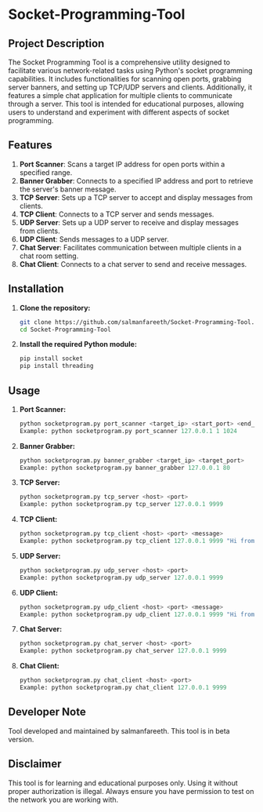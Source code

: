 # Socket-Programming-Tool

## Project Description

The Socket Programming Tool is a comprehensive utility designed to facilitate various network-related tasks using Python's socket programming capabilities. It includes functionalities for scanning open ports, grabbing server banners, and setting up TCP/UDP servers and clients. Additionally, it features a simple chat application for multiple clients to communicate through a server. This tool is intended for educational purposes, allowing users to understand and experiment with different aspects of socket programming.


## Features

1. **Port Scanner**: Scans a target IP address for open ports within a specified range.
2. **Banner Grabber**: Connects to a specified IP address and port to retrieve the server's banner message.
3. **TCP Server**: Sets up a TCP server to accept and display messages from clients.
4. **TCP Client**: Connects to a TCP server and sends messages.
5. **UDP Server**: Sets up a UDP server to receive and display messages from clients.
6. **UDP Client**: Sends messages to a UDP server.
7. **Chat Server**: Facilitates communication between multiple clients in a chat room setting.
8. **Chat Client**: Connects to a chat server to send and receive messages.

## Installation

1. **Clone the repository:**
    ```bash
    git clone https://github.com/salmanfareeth/Socket-Programming-Tool.git
    cd Socket-Programming-Tool
    ```

2. **Install the required Python module:**
    ```bash
    pip install socket
    pip install threading
    ```

## Usage

1. **Port Scanner:**
   ```py
   python socketprogram.py port_scanner <target_ip> <start_port> <end_port>
   Example: python socketprogram.py port_scanner 127.0.0.1 1 1024
   ```
2. **Banner Grabber:**
   ```py
   python socketprogram.py banner_grabber <target_ip> <target_port>
   Example: python socketprogram.py banner_grabber 127.0.0.1 80
   ```

3. **TCP Server:**
   ```py
   python socketprogram.py tcp_server <host> <port>
   Example: python socketprogram.py tcp_server 127.0.0.1 9999
   ```

4. **TCP Client:**
   ```py
   python socketprogram.py tcp_client <host> <port> <message>
   Example: python socketprogram.py tcp_client 127.0.0.1 9999 "Hi from Syed, TCP Server!"
   ```

5. **UDP Server:**
   ```py
   python socketprogram.py udp_server <host> <port>
   Example: python socketprogram.py udp_server 127.0.0.1 9999
   ```

6. **UDP Client:**
   ```py
   python socketprogram.py udp_client <host> <port> <message>
   Example: python socketprogram.py udp_client 127.0.0.1 9999 "Hi from Syed, UDP Server!"
   ```

7. **Chat Server:**
   ```py
   python socketprogram.py chat_server <host> <port>
   Example: python socketprogram.py chat_server 127.0.0.1 9999
   ```
   
8. **Chat Client:**
   ```py
   python socketprogram.py chat_client <host> <port>
   Example: python socketprogram.py chat_client 127.0.0.1 9999
   ```

## Developer Note

Tool developed and maintained by salmanfareeth.
This tool is in beta version.

## Disclaimer

This tool is for learning and educational purposes only. Using it without proper authorization is illegal. Always ensure you have permission to test on the network you are working with.
